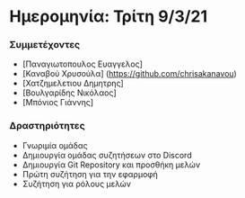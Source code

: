 # Ημερομηνία: Τρίτη 9/3/21

### Συμμετέχοντες
* [Παναγιωτοπουλος Ευαγγελος]
* [Καναβού Χρυσούλα] (https://github.com/chrisakanavou)
* [Χατζημελετιου Δημητρης]
* [Βουλγαρίδης Νικόλαος]
* [Μπόνιος Γιάννης]

### Δραστηριότητες
* Γνωριμία ομάδας
* Δημιουργία ομάδας συζητήσεων στο Discord
* Δημιουργία Git Repository και προσθήκη μελών
* Πρώτη συζήτηση για την εφαρμοφή
* Συζήτηση για ρόλους μελών
